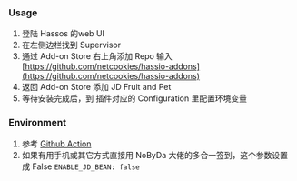 ### Usage
1. 登陆 Hassos 的web UI
2. 在左侧边栏找到 Supervisor
3. 通过 Add-on Store 右上角添加 Repo 输入 [https://github.com/netcookies/hassio-addons](https://github.com/netcookies/hassio-addons)
4. 返回 Add-on Store 添加 JD Fruit and Pet
5. 等待安装完成后，到 插件对应的 Configuration 里配置环境变量

### Environment
1. 参考 [Github Action](https://github.com/lxk0301/scripts/blob/master/githubAction.md#%E4%B8%8B%E6%96%B9%E6%8F%90%E4%BE%9B%E4%BD%BF%E7%94%A8%E5%88%B0%E7%9A%84-secrets%E5%85%A8%E9%9B%86%E5%90%88)
2. 如果有用手机或其它方式直接用 NoByDa 大佬的多合一签到，这个参数设置成 False `ENABLE_JD_BEAN: false` 

